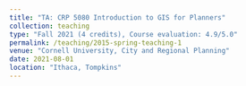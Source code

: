 ```yaml
---
title: "TA: CRP 5080 Introduction to GIS for Planners"
collection: teaching
type: "Fall 2021 (4 credits), Course evaluation: 4.9/5.0"
permalink: /teaching/2015-spring-teaching-1
venue: "Cornell University, City and Regional Planning"
date: 2021-08-01
location: "Ithaca, Tompkins"
---
```


